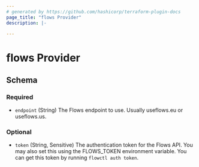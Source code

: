 ```yaml
---
# generated by https://github.com/hashicorp/terraform-plugin-docs
page_title: "flows Provider"
description: |-
  
---
```


# flows Provider





<!-- schema generated by tfplugindocs -->
## Schema

### Required

- `endpoint` (String) The Flows endpoint to use. Usually useflows.eu or useflows.us.

### Optional

- `token` (String, Sensitive) The authentication token for the Flows API. You may also set this using the FLOWS_TOKEN environment variable. You can get this token by running `flowctl auth token`.
